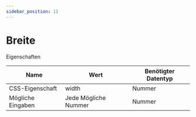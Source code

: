 ```yaml
---
sidebar_position: 11
---
```


# Breite

Eigenschaften

| Name              | Wert              | Benötigter Datentyp   |
| ----              | ----              | --------------------- |
| CSS-Eigenschaft   | width    | Nummer           |
| Mögliche Eingaben | Jede Mögliche Nummer | Nummer           |